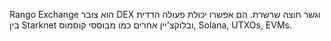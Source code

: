 Rango Exchange הוא צובר DEX וגשר חוצה שרשרת. הם אפשרו יכולת פעולה הדדית בין Starknet ובלוקצ'יין אחרים כמו מבוססי קוסמוס, Solana, UTXOs, EVMs.